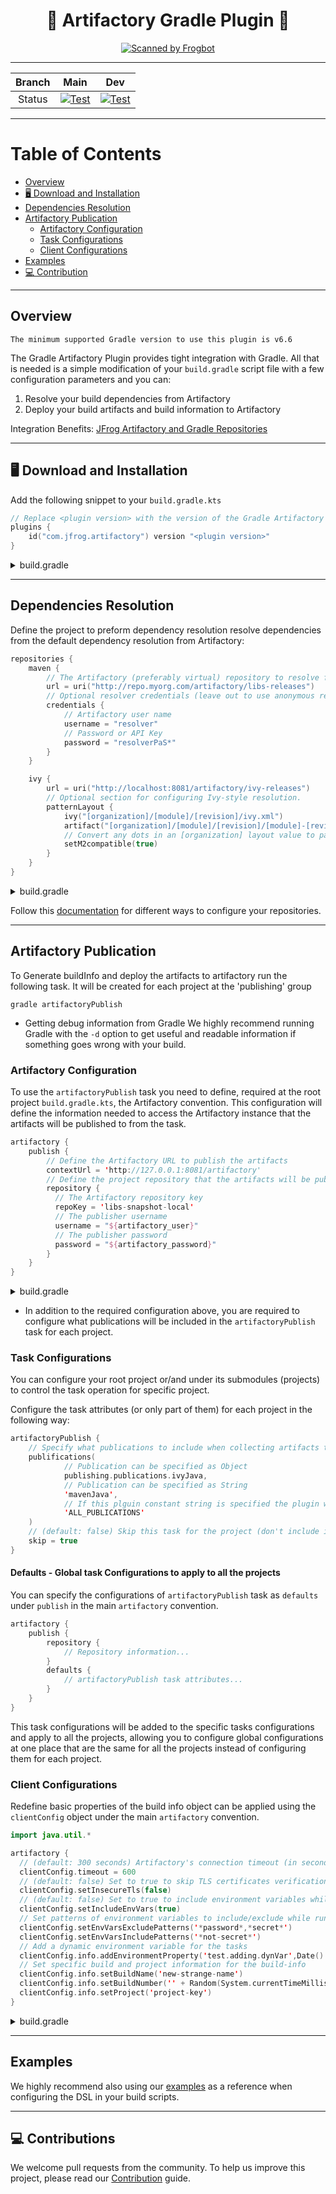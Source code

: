 <div align="center">

# 🐸 Artifactory Gradle Plugin 🐘

[![Scanned by Frogbot](https://raw.github.com/jfrog/frogbot/master/images/frogbot-badge.svg)](https://github.com/jfrog/frogbot#readme)

</div>

---
| Branch |                                                                                                       Main                                                                                                        |                                                                                                       Dev                                                                                                       |
|:------:|:-----------------------------------------------------------------------------------------------------------------------------------------------------------------------------------------------------------------:|:---------------------------------------------------------------------------------------------------------------------------------------------------------------------------------------------------------------:|
| Status | [![Test](https://github.com/jfrog/artifactory-gradle-plugin/actions/workflows/test.yml/badge.svg?branch=main)](https://github.com/jfrog/artifactory-gradle-plugin/actions/workflows/test.yml?query=branch%3Amain) | [![Test](https://github.com/jfrog/artifactory-gradle-plugin/actions/workflows/test.yml/badge.svg?branch=dev)](https://github.com/jfrog/artifactory-gradle-plugin/actions/workflows/test.yml?query=branch%3Adev) |
---

# Table of Contents
- [Overview](#overview)
- [🖥️ Download and Installation](#-download-and-installation)
- [Dependencies Resolution](#dependencies-resolution)
- [Artifactory Publication](#artifactory-publication)
  - [Artifactory Configuration](#artifactory-configuration)
  - [Task Configurations](#task-configurations)
  - [Client Configurations](#client-configurations)
- [Examples](#examples)
- [💻 Contribution](#-contributions)

---

## Overview
```The minimum supported Gradle version to use this plugin is v6.6```

The Gradle Artifactory Plugin provides tight integration with Gradle. All that is needed is a simple modification of your
```build.gradle```
script file with a few configuration parameters and you can:
1. Resolve your build dependencies from Artifactory
2. Deploy your build artifacts and build information to Artifactory

Integration Benefits: [JFrog Artifactory and Gradle Repositories](https://jfrog.com/integration/gradle-repository/)

---

## 🖥️ Download and Installation
Add the following snippet to your ```build.gradle.kts```
```kotlin
// Replace <plugin version> with the version of the Gradle Artifactory Plugin.
plugins {
    id("com.jfrog.artifactory") version "<plugin version>"
}
```
<details>
<summary>build.gradle</summary>

```groovy
plugins {
  id "com.jfrog.artifactory" version "<plugin version>"
}
```
</details>

---

## Dependencies Resolution

Define the project to preform dependency resolution resolve dependencies from the default dependency resolution from Artifactory:
```kotlin
repositories { 
    maven {
        // The Artifactory (preferably virtual) repository to resolve from 
        url = uri("http://repo.myorg.com/artifactory/libs-releases")
        // Optional resolver credentials (leave out to use anonymous resolution)
        credentials {
            // Artifactory user name
            username = "resolver"
            // Password or API Key
            password = "resolverPaS*" 
        } 
    }

    ivy {
        url = uri("http://localhost:8081/artifactory/ivy-releases")
        // Optional section for configuring Ivy-style resolution.
        patternLayout {
            ivy("[organization]/[module]/[revision]/ivy.xml")
            artifact("[organization]/[module]/[revision]/[module]-[revision](-[classifier]).[ext]")
            // Convert any dots in an [organization] layout value to path separators, similar to Maven's groupId-to-path conversion. False if not specified.
            setM2compatible(true)
        }
    }
}
```

<details>
<summary>build.gradle</summary>

```groovy
repositories {
  maven {
    url = "http://repo.myorg.com/artifactory/libs-releases"
    credentials {
      username = "resolver"
      password = "resolverPaS"
    }
  }
  ivy {
    url = "http://localhost:8081/artifactory/ivy-releases"
    patternLayout {
      ivy = "[organization]/[module]/[revision]/ivy.xml"
      artifact = "[organization]/[module]/[revision]/[module]-[revision](-[classifier]).[ext]"
      m2Compatible = true
    }
  }
}
```
</details>

Follow this [documentation](https://docs.gradle.org/current/userguide/userguide.html) for different ways to configure your repositories.

---

## Artifactory Publication

To Generate buildInfo and deploy the artifacts to artifactory run the following task. 
It will be created for each project at the 'publishing' group
```text
gradle artifactoryPublish
```
* Getting debug information from Gradle
We highly recommend running Gradle with the ``` -d ```
option to get useful and readable information if something goes wrong with your build.

### Artifactory Configuration

To use the ```artifactoryPublish``` task you need to define, required at the root project ```build.gradle.kts```, the Artifactory convention.
This configuration will define the information needed to access the Artifactory instance that the artifacts will be published to from the task. 

```kotlin
artifactory {
    publish {
        // Define the Artifactory URL to publish the artifacts
        contextUrl = 'http://127.0.0.1:8081/artifactory'
        // Define the project repository that the artifacts will be published to
        repository {
          // The Artifactory repository key
          repoKey = 'libs-snapshot-local'
          // The publisher username
          username = "${artifactory_user}"
          // The publisher password
          password = "${artifactory_password}"
        }
    }
}
```

<details>
<summary>build.gradle</summary>

```groovy
artifactory {
    publish {
      contextUrl = 'http://127.0.0.1:8081/artifactory'
      repository {
        repoKey = 'libs-snapshot-local'
        username = "${artifactory_user}"
        password = "${artifactory_password}"
      }
    }
}
```
</details>

* In addition to the required configuration above, you are required to configure what publications will be included in the ```artifactoryPublish``` task for each project.

### Task Configurations

You can configure your root project or/and under its submodules (projects) to control the task operation for specific project.

Configure the task attributes (or only part of them) for each project in the following way:

```kotlin
artifactoryPublish {
    // Specify what publications to include when collecting artifacts to publish to Artifactory
    publifications(
            // Publication can be specified as Object
            publishing.publications.ivyJava,
            // Publication can be specified as String
            'mavenJava',
            // If this plguin constant string is specified the plugin will try to apply all the known publications
            'ALL_PUBLICATIONS'
    )
    // (default: false) Skip this task for the project (don't include its artifacts when publishing) 
    skip = true
}
```
#### Defaults - Global task Configurations to apply to all the projects
You can specify the configurations of ```artifactoryPublish``` task as ```defaults``` under ```publish``` in the main ```artifactory``` convention. 
```kotlin
artifactory {
    publish {
        repository {
            // Repository information...
        }
        defaults {
            // artifactoryPublish task attributes...
        }
    }
}
```

This task configurations will be added to the specific tasks configurations and apply to all the projects, allowing you to configure global configurations at one place that are the same for all the projects instead of configuring them for each project.
### Client Configurations

Redefine basic properties of the build info object can be applied using the ```clientConfig``` object under the main ```artifactory``` convention.

```kotlin
import java.util.*

artifactory {
  // (default: 300 seconds) Artifactory's connection timeout (in seconds).
  clientConfig.timeout = 600
  // (default: false) Set to true to skip TLS certificates verification.
  clientConfig.setInsecureTls(false)
  // (default: false) Set to true to include environment variables while running the tasks
  clientConfig.setIncludeEnvVars(true)
  // Set patterns of environment variables to include/exclude while running the tasks
  clientConfig.setEnvVarsExcludePatterns('*password*,*secret*')
  clientConfig.setEnvVarsIncludePatterns('*not-secret*')
  // Add a dynamic environment variable for the tasks
  clientConfig.info.addEnvironmentProperty('test.adding.dynVar',Date().toString())
  // Set specific build and project information for the build-info
  clientConfig.info.setBuildName('new-strange-name')
  clientConfig.info.setBuildNumber('' + Random(System.currentTimeMillis()).nextInt(20000))
  clientConfig.info.setProject('project-key')
}
```

<details>
<summary>build.gradle</summary>

```groovy
artifactory {
  clientConfig.setIncludeEnvVars(true)
  clientConfig.setEnvVarsExcludePatterns('*password*,*secret*')
  clientConfig.setEnvVarsIncludePatterns('*not-secret*')
  clientConfig.info.addEnvironmentProperty('test.adding.dynVar',new Date().toString())
  clientConfig.info.setBuildName('new-strange-name')
  clientConfig.info.setBuildNumber('' + new Random(System.currentTimeMillis()).nextInt(20000))
  clientConfig.info.setProject('project-key')
  clientConfig.timeout = 600
  clientConfig.setInsecureTls(false)
}
```
</details>

---

## Examples

We highly recommend also using our [examples](https://github.com/JFrog/project-examples/tree/master/gradle-examples?_gl=1*pgsvlz*_ga*MTc3OTI0ODE4NS4xNjYyMjgxMjI1*_ga_SQ1NR9VTFJ*MTY4NTM2OTcwMC4yNi4wLjE2ODUzNjk3MDAuNjAuMC4w) as a reference when configuring the DSL in your build scripts.

---

## 💻 Contributions

We welcome pull requests from the community. To help us improve this project, please read
our [Contribution](./CONTRIBUTING.md#-guidelines) guide.